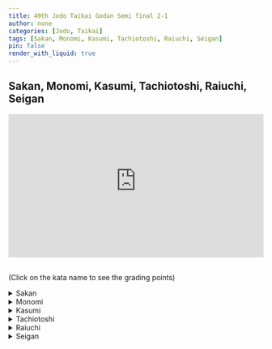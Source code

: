 ```yaml
---
title: 49th Jodo Taikai Godan Semi final 2-1
author: none
categories: [Jodo, Taikai]
tags: [Sakan, Monomi, Kasumi, Tachiotoshi, Raiuchi, Seigan]
pin: false
render_with_liquid: true
---
```


## Sakan, Monomi, Kasumi, Tachiotoshi, Raiuchi, Seigan


<style>
.yt {
  position: relative;
  display: block;
  width: 100%; /* width of iframe wrapper */
  height: 0;
  margin: auto;
  padding: 0% 0% 56.25%; /* 16:9 ratio */
  overflow: hidden;
}
.yt iframe {
  position: absolute;
  top: 0; bottom: 0; left: 0;
  width: 100%;
  height: 100%;
  border: 0;
}
</style>


<div class="yt">
  <iframe width="560" height="315" src="https://www.youtube-nocookie.com/embed/TIwUaL9XFio?start=12" allowfullscreen></iframe>
</div>

<!--VID2
<div class="yt">
  <iframe width="560" height="315" src="https://www.youtube-nocookie.com/embed/TIwUaL9XFio2?start=122" allowfullscreen></iframe>
</div>
VID2-->


<br>(Click on the kata name to see the grading points)


<details>
<summary>
Sakan
</summary>
<blockquote>
Uchi:<br>
1) Are you correctly thrusting Shi's Suigetsu?<br>
2) After the Tachi is struck and you move backwards, are you doing so with your right, then left and right foot?<br>
3) Is your Chudan and Hasso-no-kamae correct?
</blockquote>
<blockquote>
Shi:<br>
1) Are you taking an appropriate amount of Maai when you go into Ma Hanmi and move backwards to parry the Kensaki that has been thrust at you?<br>
2) When you strike the Tachi is your right foot forwards?<br>
3) Aligning your left foot to your right foot, are you carrying out the Hikiotoshi in a large movement after holding the entire Jo in both hands?
</blockquote>
</details>

<details>
<summary>
Monomi
</summary>
<blockquote>
Uchi:<br>
1) Are you cutting Shi's Shomen to a line parallel with the floor?<br>
2) Have you correctly adopted Hidari-jodan-no-kamae?
</blockquote>
<blockquote>
Shi:<br>
1) How is your Ashi Sabaki (footwork)?<br>
2) Are you striking Uchi's wrist after rotating the Jo in a large movement?<br>
3) Are you correctly executing Kaeshizuki?
</blockquote>
</details>

<details>
<summary>
Kasumi
</summary>
<blockquote>
Ushi:<br>
1) Stepping forwards with your left then right from a Nisoku-ittou-no-maai are you correctly cutting<br>
Shomen?<br>
2) After having Taiatari performed on you are you correctly moving backwards?
</blockquote>
<blockquote>
Shi:<br>
1) When you strike in Gyakuteuchi how is your posture and attack?<br>
2) Are you correctly performing Hikiotoshi-no-kamae and Taiatari?
</blockquote>
</details>

<details>
<summary>
Tachiotoshi
</summary>
<blockquote>
Ushi:<br>
1) Are you parrying the Jo after correctly moving your body horizontally to the left?<br>
2) Are you cutting Shi's neck after rotating the Tachi above your head in a large movement?<br>
3) Are you moving backwards correctly after having had Kuritsuke performed on you?
</blockquote>
<blockquote>
Shi:<br>
1) After moving your body are you correctly carrying out Gyakuteuchi?<br>
2) Are you in a correct posture for Kuritsuke?
</blockquote>
</details>

<details>
<summary>
Raiuchi
</summary>
<blockquote>
Ushi:<br>
1) Are you correctly cutting Shi's upper arm?<br>
2) After taking a large step backwards with your left foot, are you cutting Shi from their shoulder to their neck?
</blockquote>
<blockquote>
Shi:<br>
1) Are you correctly thrusting Uchi's Suigetsu?<br>
2) After moving your body diagonally forwards and to the left, are you correctly thrusting Uchi's Hibara?
</blockquote>
</details>

<details>
<summary>
Seigan
</summary>
<blockquote>
Uchi:<br>
1) In the correct Maai relative to Shi how is your posture when you grip the Tsuka with your right hand?<br>
2) Are you correctly carrying out Katategiri (one handed cut)?
</blockquote>
<blockquote>
Shi:<br>
1) Are you correctly entering Uchi's Maai to attack their eyes with the Josaki and then correctly thrusting their Suigetsu?<br>
2) After moving your body diagonally forwards and to the left, are you correctly thrusting at Uchi's Hibara?<br>
3) In response to Uchi's Katategiri, do you move your wrist out of reach and strike their Suigetsu from a correct Hasso posture?
</blockquote>
</details>

